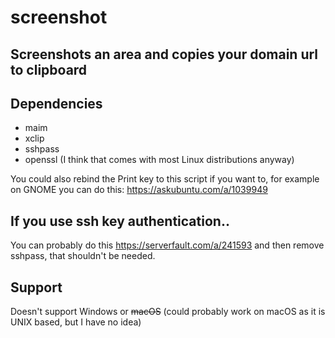 # screenshot
## Screenshots an area and copies your domain url to clipboard

## Dependencies
- maim
- xclip
- sshpass
- openssl (I think that comes with most Linux distributions anyway)

You could also rebind the Print key to this script if you want to, for example on GNOME you can do this: https://askubuntu.com/a/1039949

## If you use ssh key authentication..
You can probably do this https://serverfault.com/a/241593 and then remove sshpass, that shouldn't be needed.

## Support
Doesn't support Windows or ~~macOS~~ (could probably work on macOS as it is UNIX based, but I have no idea)
